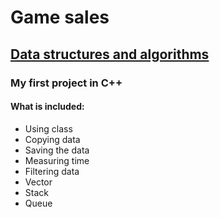 # Game sales
## [Data structures and algorithms](https://www.algebra.hr/visoko-uciliste/en/studij/undergraduate-professional-program/software-engineering/lecture-plan/data-structures-and-algorithms/3059)
### My first project in C++
#### What is included:
- Using class
- Copying data
- Saving the data
- Measuring time
- Filtering data
- Vector
- Stack
- Queue
